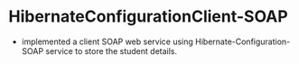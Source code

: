 # HibernateConfigurationClient-SOAP
 - implemented a client SOAP web service using Hibernate-Configuration-SOAP service to store the student details.
